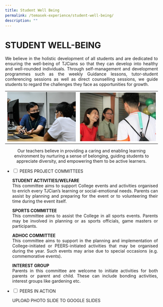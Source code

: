 ```yaml
---
title: Student Well Being
permalink: /temasek-experience/student-well-being/
description: ""
---
```

# STUDENT WELL-BEING

<p style="text-align: justify;">We believe in the holistic development of all students and are dedicated to ensuring the well-being of TJCians so that they can develop into healthy and well-rounded individuals. Through self-management and development programmes such as the weekly Guidance lessons, tutor-student conferencing sessions as well as direct counselling sessions, we guide students to regard the challenges they face as opportunities for growth.</p>

|   |   |
|:---:|:---:|
| ![](/images/Temasek%20Experience/Student%20Well%20Being/Caring%20Environment%201.jpg)  |  ![](/images/Temasek%20Experience/Student%20Well%20Being/Caring%20Environment%202.jpg)   |


<center>Our teachers believe in providing a caring and enabling learning environment by nurturing a sense of belonging, guiding students to appreciate diversity, and empowering them to be active learners.</center>

<ul class="jekyllcodex_accordion">
  <li>
    <input type="checkbox" id="accordion1">
    <label for="accordion1">PEERS PROJECT COMMITTEES</label>
    <div>
			<p style="text-align: justify;"><b>STUDENT ACTIVITIES/WELFARE</b><br>This committee aims to support College events and activities organised to enrich every TJCian’s learning or social-emotional needs. Parents can assist by planning and preparing for the event or to volunteering their time during the event itself.</p>
			<p style="text-align: justify;"><b>SPORTS COMMITTEE</b><br>This committee aims to assist the College in all sports events. Parents may be involved in planning or as sports officials, game masters or participants.</p>
			<p style="text-align: justify;"><b>ADHOC COMMITTEE</b><br>This committee aims to support in the planning and implementation of College-initiated or PEERS-initiated activities that may be organised during the year. Such events may arise due to special occasions (e.g. commemorative events).</p>
			<p style="text-align: justify;"><b>INTEREST GROUP</b><br>Parents in this committee are welcome to initiate activities for both parents or parent and child. These can include bonding activities, interest groups like gardening etc.</p>
    </div>
	</li> 
  <li>
    <input type="checkbox" id="accordion2">
    <label for="accordion2">PEERS IN ACTION</label>
    <div>
			<p style="text-align: justify;"> UPLOAD PHOTO SLIDE TO GOOGLE SLIDES</p>
    </div>
	</li> 
	</ul>
